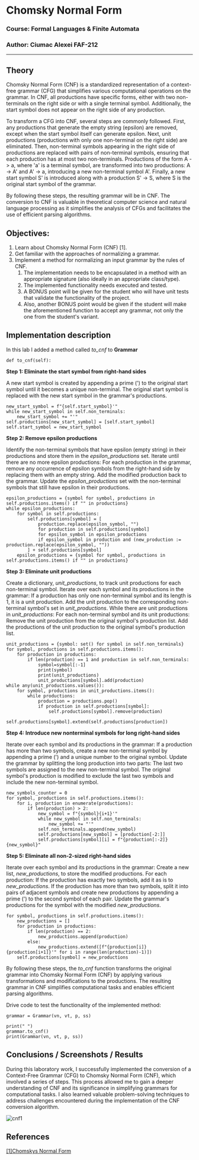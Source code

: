 # Chomsky Normal Form
### Course: Formal Languages & Finite Automata
### Author: Ciumac Alexei FAF-212

---

## Theory

Chomsky Normal Form (CNF) is a standardized representation of a context-free grammar (CFG) that simplifies various computational operations on the grammar. In CNF, all productions have specific forms, either with two non-terminals on the right side or with a single terminal symbol. Additionally, the start symbol does not appear on the right side of any production.

To transform a CFG into CNF, several steps are commonly followed. First, any productions that generate the empty string (epsilon) are removed, except when the start symbol itself can generate epsilon. Next, unit productions (productions with only one non-terminal on the right side) are eliminated. Then, non-terminal symbols appearing in the right side of productions are replaced with pairs of non-terminal symbols, ensuring that each production has at most two non-terminals. Productions of the form A -> a, where 'a' is a terminal symbol, are transformed into two productions: A -> A' and A' -> a, introducing a new non-terminal symbol A'. Finally, a new start symbol S' is introduced along with a production S' -> S, where S is the original start symbol of the grammar.

By following these steps, the resulting grammar will be in CNF. The conversion to CNF is valuable in theoretical computer science and natural language processing as it simplifies the analysis of CFGs and facilitates the use of efficient parsing algorithms.

## Objectives:

1. Learn about Chomsky Normal Form (CNF) [1].
2. Get familiar with the approaches of normalizing a grammar.
3. Implement a method for normalizing an input grammar by the rules of CNF.
   1. The implementation needs to be encapsulated in a method with an appropriate signature (also ideally in an appropriate class/type).
   2. The implemented functionality needs executed and tested.
   3. A BONUS point will be given for the student who will have unit tests that validate the functionality of the project.
   4. Also, another BONUS point would be given if the student will make the aforementioned function to accept any grammar, not only the one from the student's variant.

## Implementation description

In this lab I added a method called _to_cnf_ to **Grammar**

```
def to_cnf(self):
```

**Step 1: Eliminate the start symbol from right-hand sides**

A new start symbol is created by appending a prime (') to the original start symbol until it becomes a unique non-terminal.
The original start symbol is replaced with the new start symbol in the grammar's productions.
```
new_start_symbol = f"{self.start_symbol}'"
while new_start_symbol in self.non_terminals:
    new_start_symbol += "'"
self.productions[new_start_symbol] = [self.start_symbol]
self.start_symbol = new_start_symbol
```

**Step 2: Remove epsilon productions**

Identify the non-terminal symbols that have epsilon (empty string) in their productions and store them in the _epsilon_productions_ set.
Iterate until there are no more epsilon productions:
For each production in the grammar, remove any occurrence of epsilon symbols from the right-hand side by replacing them with an empty string.
Add the modified production back to the grammar.
Update the _epsilon_productions_ set with the non-terminal symbols that still have epsilon in their productions.

```
epsilon_productions = {symbol for symbol, productions in self.productions.items() if "" in productions}
while epsilon_productions:
    for symbol in self.productions:
        self.productions[symbol] = [
            production.replace(epsilon_symbol, "")
            for production in self.productions[symbol]
            for epsilon_symbol in epsilon_productions
            if epsilon_symbol in production and (new_production := production.replace(epsilon_symbol, ""))
        ] + self.productions[symbol]
    epsilon_productions = {symbol for symbol, productions in self.productions.items() if "" in productions}
```

**Step 3: Eliminate unit productions**

Create a dictionary, _unit_productions_, to track unit productions for each non-terminal symbol.
Iterate over each symbol and its productions in the grammar:
If a production has only one non-terminal symbol and its length is 1, it is a unit production.
Add the unit production to the corresponding non-terminal symbol's set in _unit_productions_.
While there are unit productions in _unit_productions_:
For each non-terminal symbol and its unit productions:
Remove the unit production from the original symbol's production list.
Add the productions of the unit production to the original symbol's production list.

```
unit_productions = {symbol: set() for symbol in self.non_terminals}
for symbol, productions in self.productions.items():
    for production in productions:
        if len(production) == 1 and production in self.non_terminals:
            symbol=symbol[:-1]
            print(symbol)
            print(unit_productions)
            unit_productions[symbol].add(production)
while any(unit_productions.values()):
    for symbol, productions in unit_productions.items():
        while productions:
            production = productions.pop()
            if production in self.productions[symbol]:
                self.productions[symbol].remove(production)
                self.productions[symbol].extend(self.productions[production])
```

**Step 4: Introduce new nonterminal symbols for long right-hand sides**

Iterate over each symbol and its productions in the grammar:
If a production has more than two symbols, create a new non-terminal symbol by appending a prime (') and a unique number to the original symbol.
Update the grammar by splitting the long production into two parts:
The last two symbols are assigned to the new non-terminal symbol.
The original symbol's production is modified to exclude the last two symbols and include the new non-terminal symbol.

```
new_symbols_counter = 0
for symbol, productions in self.productions.items():
    for i, production in enumerate(productions):
        if len(production) > 2:
            new_symbol = f"{symbol}{i+1}'"
            while new_symbol in self.non_terminals:
                new_symbol += "'"
            self.non_terminals.append(new_symbol)
            self.productions[new_symbol] = [production[-2:]]
            self.productions[symbol][i] = f"{production[:-2]}{new_symbol}"
```

**Step 5: Eliminate all non-2-sized right-hand sides**

Iterate over each symbol and its productions in the grammar:
Create a new list, _new_productions_, to store the modified productions.
For each production:
If the production has exactly two symbols, add it as is to _new_productions_.
If the production has more than two symbols, split it into pairs of adjacent symbols and create new productions by appending a prime (') to the second symbol of each pair.
Update the grammar's productions for the symbol with the modified _new_productions_.

```
for symbol, productions in self.productions.items():
    new_productions = []
    for production in productions:
        if len(production) == 2:
            new_productions.append(production)
        else:
            new_productions.extend([f"{production[i]}{production[i+1]}'" for i in range(len(production)-1)])
    self.productions[symbol] = new_productions
```

By following these steps, the _to_cnf_ function transforms the original grammar into Chomsky Normal Form (CNF) by applying various transformations and modifications to the productions. The resulting grammar in CNF simplifies computational tasks and enables efficient parsing algorithms.



Drive code to test the functionality of the implemented method:

```
grammar = Grammar(vn, vt, p, ss)

print(" ")
grammar.to_cnf()
print(Grammar(vn, vt, p, ss))
```

## Conclusions / Screenshots / Results

During this laboratory work, I successfully implemented the conversion of a Context-Free Grammar (CFG) to Chomsky Normal Form (CNF), which involved a series of steps. This process allowed me to gain a deeper understanding of CNF and its significance in simplifying grammars for computational tasks. I also learned valuable problem-solving techniques to address challenges encountered during the implementation of the CNF conversion algorithm.

![cnf1](https://github.com/atom-rad/FLFA/assets/113429347/e4663ea3-d86b-4bf7-9de6-081729ce3ac0)

## References
[[1]Chomskys Normal Form](https://www.javatpoint.com/automata-chomskys-normal-form)
